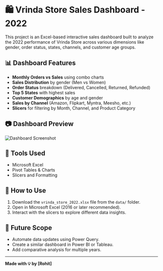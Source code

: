 # 🛍️ Vrinda Store Sales Dashboard - 2022

This project is an Excel-based interactive sales dashboard built to analyze the 2022 performance of Vrinda Store across various dimensions like gender, order status, states, channels, and customer age groups.

## 📊 Dashboard Features

- **Monthly Orders vs Sales** using combo charts
- **Sales Distribution** by gender (Men vs Women)
- **Order Status** breakdown (Delivered, Cancelled, Returned, Refunded)
- **Top 5 States** with highest sales
- **Customer Demographics** by age and gender
- **Sales by Channel** (Amazon, Flipkart, Myntra, Meesho, etc.)
- **Slicers** for filtering by Month, Channel, and Product Category


## 📷 Dashboard Preview

![Dashboard Screenshot](assets/dashboard_screenshot.png)

## 🧰 Tools Used

- Microsoft Excel
- Pivot Tables & Charts
- Slicers and Formatting

## 🚀 How to Use

1. Download the `vrinda_store_2022.xlsx` file from the `data/` folder.
2. Open in Microsoft Excel (2016 or later recommended).
3. Interact with the slicers to explore different data insights.

## 🔮 Future Scope

- Automate data updates using Power Query.
- Create a similar dashboard in Power BI or Tableau.
- Add comparative analysis for multiple years.

---

**Made with 💡 by [Rohit]**



